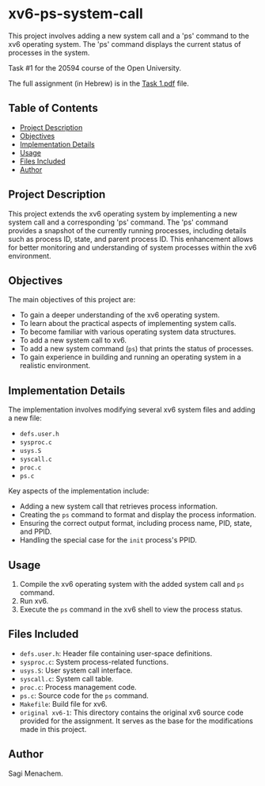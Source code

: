 # xv6-ps-system-call

This project involves adding a new system call and a 'ps' command to the xv6 operating system. The 'ps' command displays the current status of processes in the system.

Task #1 for the 20594 course of the Open University.

The full assignment (in Hebrew) is in the [Task 1.pdf](Task%201.pdf) file.

## Table of Contents

* [Project Description](#project-description)
* [Objectives](#objectives)
* [Implementation Details](#implementation-details)
* [Usage](#usage)
* [Files Included](#files-included)
* [Author](#author)

## Project Description

This project extends the xv6 operating system by implementing a new system call and a corresponding 'ps' command. The 'ps' command provides a snapshot of the currently running processes, including details such as process ID, state, and parent process ID. This enhancement allows for better monitoring and understanding of system processes within the xv6 environment.

## Objectives

The main objectives of this project are:

* To gain a deeper understanding of the xv6 operating system.
* To learn about the practical aspects of implementing system calls.
* To become familiar with various operating system data structures.
* To add a new system call to xv6.
* To add a new system command (`ps`) that prints the status of processes.
* To gain experience in building and running an operating system in a realistic environment.

## Implementation Details

The implementation involves modifying several xv6 system files and adding a new file:

* `defs.user.h`
* `sysproc.c`
* `usys.S`
* `syscall.c`
* `proc.c`
* `ps.c`

Key aspects of the implementation include:

* Adding a new system call that retrieves process information.
* Creating the `ps` command to format and display the process information.
* Ensuring the correct output format, including process name, PID, state, and PPID.
* Handling the special case for the `init` process's PPID.

## Usage

1.  Compile the xv6 operating system with the added system call and `ps` command.
2.  Run xv6.
3.  Execute the `ps` command in the xv6 shell to view the process status.

## Files Included

* `defs.user.h`: Header file containing user-space definitions.
* `sysproc.c`: System process-related functions.
* `usys.S`: User system call interface.
* `syscall.c`: System call table.
* `proc.c`: Process management code.
* `ps.c`: Source code for the `ps` command.
* `Makefile`: Build file for xv6.
* `original xv6-1`: This directory contains the original xv6 source code provided for the assignment. It serves as the base for the modifications made in this project.

## Author

Sagi Menachem.
